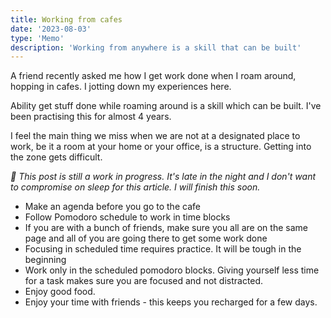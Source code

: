 ```yaml
---
title: Working from cafes
date: '2023-08-03'
type: 'Memo'
description: 'Working from anywhere is a skill that can be built'
---
```


A friend recently asked me how I get work done when I roam around, hopping in cafes. I jotting down my experiences here.

Ability get stuff done while roaming around is a skill which can be built. I've been practising this for almost 4 years.

I feel the main thing we miss when we are not at a designated place to work, be it a room at your home or your office, is a structure. Getting into the zone gets difficult.

*🚧 This post is still a work in progress. It's late in the night and I don't want to compromise on sleep for this article. I will finish this soon.*

- Make an agenda before you go to the cafe
- Follow Pomodoro schedule to work in time blocks
- If you are with a bunch of friends, make sure you all are on the same page and all of you are going there to get some work done
- Focusing in scheduled time requires practice. It will be tough in the beginning
- Work only in the scheduled pomodoro blocks. Giving yourself less time for a task makes sure you are focused and not distracted.
- Enjoy good food.
- Enjoy your time with friends - this keeps you recharged for a few days.